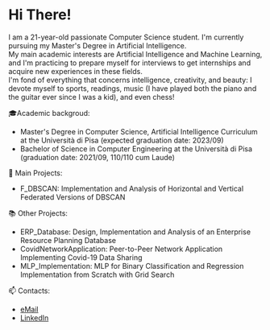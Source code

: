 # Hi There!
I am a 21-year-old passionate Computer Science student. I'm currently pursuing my Master's Degree in Artificial Intelligence.  
My main academic interests are Artificial Intelligence and Machine Learning, and I'm practicing to prepare myself for interviews to get internships and acquire new experiences in these fields.  
I'm fond of everything that concerns intelligence, creativity, and beauty: I devote myself to sports, readings, music (I have played both the piano and the guitar ever since I was a kid), and even chess!  

🎓Academic backgroud:
* Master's Degree in Computer Science, Artificial Intelligence Curriculum at the Università di Pisa (expected graduation date: 2023/09)
* Bachelor of Science in Computer Engineering at the Università di Pisa (graduation date: 2021/09, 110/110 cum Laude)

📌 Main Projects:  
* F_DBSCAN: Implementation and Analysis of Horizontal and Vertical Federated Versions of DBSCAN

📚 Other Projects:
* ERP_Database: Design, Implementation and Analysis of an Enterprise Resource Planning Database
* CovidNetworkApplication: Peer-to-Peer Network Application Implementing Covid-19 Data Sharing
* MLP_Implementation: MLP for Binary Classification and Regression Implementation from Scratch with Grid Search

📫 Contacts:
* [eMail](mailto:gmarinogh.8601@gmail.com)
* [LinkedIn](https://www.linkedin.com/in/gmarino862001/)
